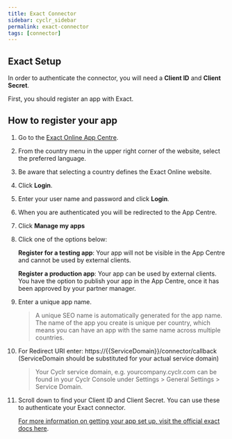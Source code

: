 ```yaml
---
title: Exact Connector
sidebar: cyclr_sidebar
permalink: exact-connector
tags: [connector]
---
```


Exact Setup
---------------
In order to authenticate the connector, you will need a **Client ID** and **Client Secret**.

First, you should register an app with Exact.

How to register your app
---------------

1. Go to the [Exact Online App Centre](https://apps.exactonline.com/gb/en-gb/V2).
2. From the country menu in the upper right corner of the website, select the preferred language.
3. Be aware that selecting a country defines the Exact Online website.
4. Click **Login**.
5. Enter your user name and password and click **Login**.
6. When you are authenticated you will be redirected to the App Centre.
7. Click **Manage my apps**
8. Click one of the options below:

    **Register for a testing app**: Your app will not be visible in the App Centre and cannot be used by external clients.
  
    **Register a production app**: Your app can be used by external clients. You have the option to publish your app in the App Centre, once it has been approved by your partner manager.

9. Enter a unique app name.  

   >A unique SEO name is automatically generated for the app name. The name of the app you create is unique per country, which means you can have an app with the same name across multiple countries.
  
10. For Redirect URI enter: <span>ht</span>tps://{{ServiceDomain}}/connector/callback (ServiceDomain should be substituted for your actual service domain)
    
    >Your Cyclr service domain, e.g. yourcompany.cyclr.com can be found in your Cyclr Console under Settings > General Settings > Service Domain.

11. Scroll down to find your Client ID and Client Secret. You can use these to authenticate your Exact connector.

  

    [For more information on getting your app set up, visit the official exact docs here](https://support.exactonline.com/community/s/knowledge-base#All-All-DNO-Content-oauth-eol-oauth-devstep1).

